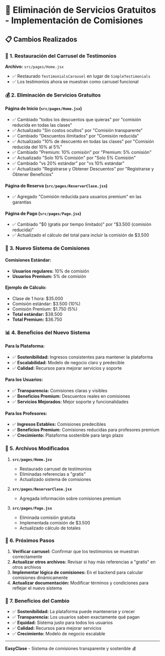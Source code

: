 # 🚫 Eliminación de Servicios Gratuitos - Implementación de Comisiones

## 📋 Cambios Realizados

### 🎠 **1. Restauración del Carrusel de Testimonios**

**Archivo:** `src/pages/Home.jsx`
- ✅ Restaurado `TestimonialsCarousel` en lugar de `SimpleTestimonials`
- ✅ Los testimonios ahora se muestran como carrusel funcional

### 💰 **2. Eliminación de Servicios Gratuitos**

#### **Página de Inicio (`src/pages/Home.jsx`)**
- ✅ Cambiado "todos los descuentos que quieras" por "comisión reducida en todas las clases"
- ✅ Actualizado "Sin costos ocultos" por "Comisión transparente"
- ✅ Cambiado "Descuentos ilimitados" por "Comisión reducida"
- ✅ Actualizado "10% de descuento en todas las clases" por "Comisión reducida del 10% al 5%"
- ✅ Cambiado "Premium: 10% comisión" por "Premium: 5% comisión"
- ✅ Actualizado "Solo 10% Comisión" por "Solo 5% Comisión"
- ✅ Cambiado "vs 20% estándar" por "vs 10% estándar"
- ✅ Actualizado "Registrarse y Obtener Descuentos" por "Registrarse y Obtener Beneficios"

#### **Página de Reserva (`src/pages/ReservarClase.jsx`)**
- ✅ Agregado "Comisión reducida para usuarios premium" en las garantías

#### **Página de Pago (`src/pages/Pago.jsx`)**
- ✅ Cambiado "$0 (gratis por tiempo limitado)" por "$3.500 (comisión reducida)"
- ✅ Actualizado el cálculo del total para incluir la comisión de $3.500

### 🎯 **3. Nuevo Sistema de Comisiones**

#### **Comisiones Estándar:**
- **Usuarios regulares:** 10% de comisión
- **Usuarios Premium:** 5% de comisión

#### **Ejemplo de Cálculo:**
- Clase de 1 hora: $35.000
- Comisión estándar: $3.500 (10%)
- Comisión Premium: $1.750 (5%)
- **Total estándar:** $38.500
- **Total Premium:** $36.750

### 📊 **4. Beneficios del Nuevo Sistema**

#### **Para la Plataforma:**
- ✅ **Sostenibilidad:** Ingresos consistentes para mantener la plataforma
- ✅ **Escalabilidad:** Modelo de negocio claro y predecible
- ✅ **Calidad:** Recursos para mejorar servicios y soporte

#### **Para los Usuarios:**
- ✅ **Transparencia:** Comisiones claras y visibles
- ✅ **Beneficios Premium:** Descuentos reales en comisiones
- ✅ **Servicios Mejorados:** Mejor soporte y funcionalidades

#### **Para los Profesores:**
- ✅ **Ingresos Estables:** Comisiones predecibles
- ✅ **Beneficios Premium:** Comisiones reducidas para profesores premium
- ✅ **Crecimiento:** Plataforma sostenible para largo plazo

### 🔄 **5. Archivos Modificados**

1. **`src/pages/Home.jsx`**
   - Restaurado carrusel de testimonios
   - Eliminadas referencias a "gratis"
   - Actualizado sistema de comisiones

2. **`src/pages/ReservarClase.jsx`**
   - Agregada información sobre comisiones premium

3. **`src/pages/Pago.jsx`**
   - Eliminada comisión gratuita
   - Implementada comisión de $3.500
   - Actualizado cálculo de totales

### 🎯 **6. Próximos Pasos**

1. **Verificar carrusel:** Confirmar que los testimonios se muestran correctamente
2. **Actualizar otros archivos:** Revisar si hay más referencias a "gratis" en otros archivos
3. **Implementar lógica de comisiones:** En el backend para calcular comisiones dinámicamente
4. **Actualizar documentación:** Modificar términos y condiciones para reflejar el nuevo sistema

### 📝 **7. Beneficios del Cambio**

- ✅ **Sostenibilidad:** La plataforma puede mantenerse y crecer
- ✅ **Transparencia:** Los usuarios saben exactamente qué pagan
- ✅ **Equidad:** Sistema justo para todos los usuarios
- ✅ **Calidad:** Recursos para mejorar servicios
- ✅ **Crecimiento:** Modelo de negocio escalable

---

**EasyClase** - Sistema de comisiones transparente y sostenible 💰
